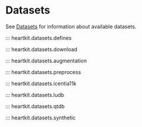 # Datasets

See [Datasets](../datasets.md) for information about available datasets.


::: heartkit.datasets.defines

::: heartkit.datasets.download

::: heartkit.datasets.augmentation

::: heartkit.datasets.preprocess

::: heartkit.datasets.icentia11k

::: heartkit.datasets.ludb

::: heartkit.datasets.qtdb

::: heartkit.datasets.synthetic
